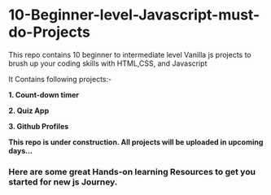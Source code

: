 # 10-Beginner-level-Javascript-must-do-Projects
This repo contains 10 beginner to intermediate level Vanilla js projects to brush up your coding skills with HTML,CSS, and Javascript

It Contains following projects:-

<b>1. Count-down timer</b>

<b>2. Quiz App </b>

<b>3. Github Profiles</b>

<b>This repo is under construction. All projects will be uploaded in upcoming days...</b>

### Here are some great Hands-on learning Resources to get you started for new js Journey.

